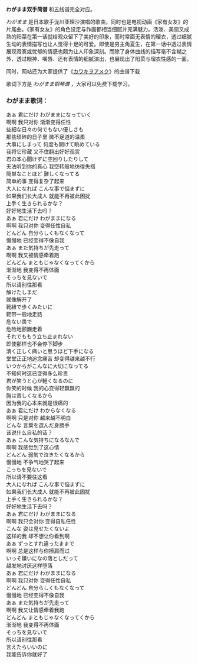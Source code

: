 

**わがまま双手简谱** 和五线谱完全对应。

_わがまま_
是日本歌手泷川亚理沙演唱的歌曲，同时也是电视动画《家有女友》的片尾曲。《家有女友》的角色设定与作画都相当细腻并充满魅力。活泼、美丽又成熟的阳菜在第一话就给观众留下了美好的印象，而时常面无表情的瑠衣，透过细腻生动的表情描写也让人觉得十足的可爱。即使是男主角夏生，在第一话中透过表情展现寂寞或忧郁的情感也颇为让人印象深刻。而除了身体曲线的描写毫不含糊之外，透过眼神、嘴唇、还有表情的细腻演出，也展现出了阳菜与瑠衣性感的一面。

同时，网站还为大家提供了《[カワキヲアメク](Music-10352-カワキヲアメク-家有女友OP.html "カワキヲアメク")》的曲谱下载

歌词下方是 _わがまま钢琴谱_ ，大家可以免费下载学习。

### わがまま歌词：

あぁ 君にだけ わがままになっていく  
啊啊 我只对你 渐渐变得任性  
些細な日々の何でもない優しさも  
那些琐碎的日子里 微不足道的温柔  
大事にしまって 何度も開けて眺めている  
我将它珍藏 又不住翻出好好观赏  
君の本心聞けずに空回りしたりして  
无法听到你的真心 我空转般地彷徨失措  
簡単なことほど 難しくなってる  
简单的事 变得复杂了起来  
大人になれば こんな事で悩まずに  
如果我们长大成人 就能不再被此困扰  
上手く生きられるかな？  
好好地生活下去吗？  
あぁ 君にだけ わがままになる  
啊啊 我只对你 变得任性自私  
どんどん 自分らしくもなくなって  
慢慢地 已经变得不像自我  
あぁ また気持ちが先走って  
啊啊 我又被情感牵着跑  
どんどん まともじゃなくなってくから  
渐渐地 我变得不再体面  
そっちを見ないで  
所以请别往那看  
解けたしまだ  
就像解开了  
靴紐で歩くみたいに  
鞋带一般地走路  
危ない畏で  
危险地颤巍走着  
それでももう立ち止まれない  
即使那样也不会停下脚步  
清く正しく痛いと思うほど下手になる  
堂堂正正地追念痛苦 却变得越来越不行  
いつからがこんなに大切になってる  
不知何时这已变得多么珍贵  
君が笑うと心が軽くなるのに  
你笑的时候 我的心变得轻飘飘的  
胸は苦しくなるから  
因为我的心本来就是很痛的  
あぁ 君にだけ わからなくなる  
啊啊 只是对你 越来越不明白  
どんな 言葉を選んだ身勝手  
该说什么自私的话？  
あぁ こんな気持ちになるなんで  
啊啊 我感觉到了这心情  
どんどん 弱気で泣きたくなるから  
慢慢地 不争气地哭了起来  
こっちを見ないで  
所以请不要往这看  
大人になれば こんな事で悩まずに  
如果我们长大成人 就能不再被此困扰  
上手く生きられるかな？  
好好地生活下去吗？  
あぁ 君にだけ わがままになる  
啊啊 我只会对你 变得自私任性  
こんな 姿は見せたくないよ  
这样的我 却不想让你看到啊  
あぁ ずっとすれ違ったままで  
啊啊 总是这样与你擦肩而过  
いっそ嫌いになの落としだって  
越发地讨厌这样堕落  
あぁ 君にだけ わがままになる  
啊啊 我只对你 变得任性自私  
どんどん 自分らしくもなくなって  
慢慢地 已经变得不像自我  
あぁ また気持ちが先走って  
啊啊 我又让情感牵着我跑  
どんどん まともじゃなくなってくから  
渐渐地 我变得不再体面  
そっちを見ないで  
所以请别往那看  
言えたらいいのに  
我能告诉你就好了

